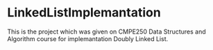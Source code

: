 # LinkedListImplemantation
This is the project which was given on CMPE250 Data Structures and Algorithm course for implemantation Doubly Linked List.
